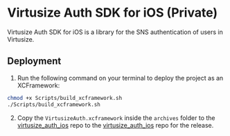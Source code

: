# Virtusize Auth SDK for iOS (Private)

Virtusize Auth SDK for iOS is a library for the SNS authentication of users in Virtusize.

## Deployment

1. Run the following command on your terminal to deploy the project as an XCFramework:

```bash
chmod +x Scripts/build_xcframework.sh
./Scripts/build_xcframework.sh
```

2. Copy the `VirtusizeAuth.xcframework` inside the `archives` folder to the [virtusize_auth_ios](https://github.com/virtusize/virtusize_auth_ios) repo to the [virtusize_auth_ios](https://github.com/virtusize/virtusize_auth_ios) repo for the release.
